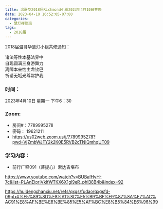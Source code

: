 ```yaml
---
title: 温哥华2018届Richmond小组2023年4月10日共修
date: 2023-04-10 16:52:05-07:00
categories:
  - 慧灯禅修班
tags:
  - 2018届
---
```

2018届温哥华慧灯小组共修通知：

诸法等性本基法界中\
自现圆满三身游舞力\
离障本来怙主龙钦巴\
祈请无垢光尊常护我

### 时间：

2023年4月10日 星期一 下午6：30

### Zoom:

* 房间#：7789995278
* 密码： 19621211
* <https://us02web.zoom.us/j/7789995278?pwd=VjZmbWJFY2k2K0E5RVB2cTNIQmhqUT09>

### 学习内容：

* 前行广释091（菩提心）索达吉堪布

<https://www.youtube.com/watch?v=BUBafHyH-7c&list=PLAnEIprIVklfWTKX6X1gI9eR_phiB8B4b&index=92>

<https://huidengchanxiu.net/refs/qxgs/fudao/qxgsfd-09ptx#%E5%89%8D%E8%A1%8C%E5%B9%BF%E9%87%8A%E7%AC%AC91%E8%AF%BE%E8%BE%85%E5%AF%BC%E8%B5%84%E6%96%99>